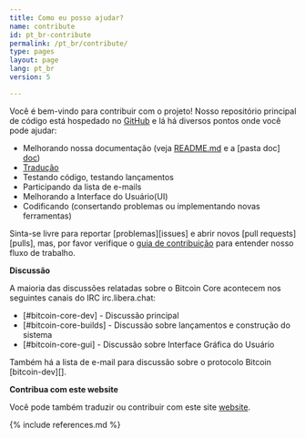 ```yaml
---
title: Como eu posso ajudar?
name: contribute
id: pt_br-contribute
permalink: /pt_br/contribute/
type: pages
layout: page
lang: pt_br
version: 5

---
```


Você é bem-vindo para contribuir com o projeto!
Nosso repositório principal de código está hospedado no [GitHub][GitHub] e lá
há diversos pontos onde você pode ajudar:

  - Melhorando nossa documentação (veja [README.md][README.md] e a [pasta doc]
  [doc])
  - [Tradução][translation_process.md]
  - Testando código, testando lançamentos
  - Participando da lista de e-mails
  - Melhorando a Interface do Usuário(UI)
  - Codificando (consertando problemas ou implementando novas ferramentas)

Sinta-se livre para reportar [problemas][issues] e abrir novos [pull requests]
[pulls], mas, por favor verifique o [guia de contribuição][contributing-code]
para entender nosso fluxo de trabalho.

**Discussão**

A maioria das discussões relatadas sobre o Bitcoin Core acontecem nos seguintes
canais do IRC irc.libera.chat:

- [#bitcoin-core-dev] - Discussão principal
- [#bitcoin-core-builds] - Discussão sobre lançamentos e construção do sistema
- [#bitcoin-core-gui] - Discussão sobre Interface Gráfica do Usuário

Também há a lista de e-mail para discussão sobre o protocolo Bitcoin
[bitcoin-dev][].

**Contribua com este website**

Você pode também traduzir ou contribuir com este site [website][website-contrib].

[README.md]: https://github.com/bitcoin/bitcoin/blob/master/README.md
[doc]: https://github.com/bitcoin/bitcoin/tree/master/doc
[translation_process.md]: https://github.com/bitcoin/bitcoin/blob/master/doc/translation_process.md
[website-contrib]: https://github.com/bitcoin-core/bitcoincore.org/blob/master/CONTRIBUTING.md
[contributing-code]: /pt_br/faq/contributing-code
[GitHub]: https://github.com/bitcoin/bitcoin/
{% include references.md %}
